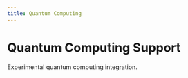 ```yaml
---
title: Quantum Computing
---
```


# Quantum Computing Support

Experimental quantum computing integration.